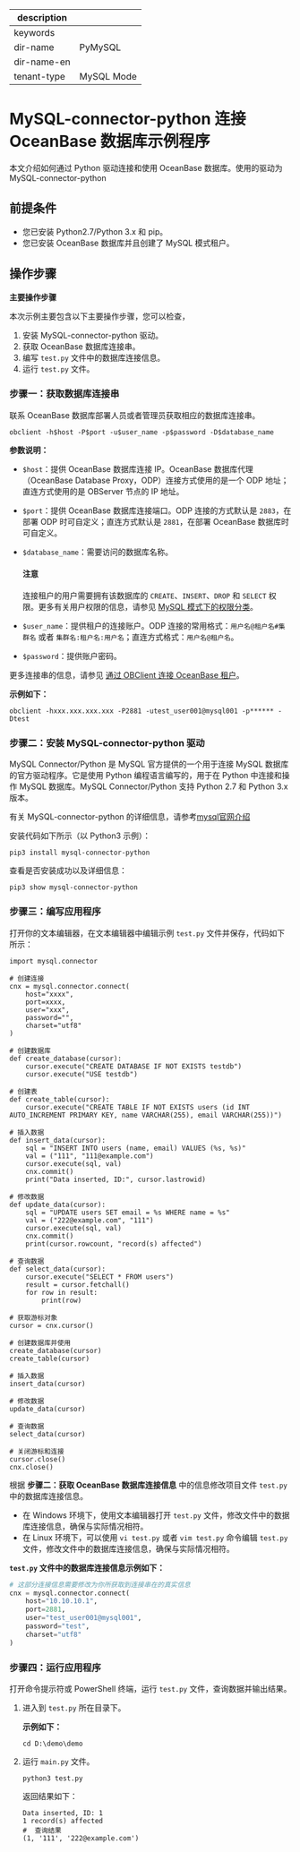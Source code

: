 |description||
|---|---|
|keywords||
|dir-name|PyMySQL|
|dir-name-en||
|tenant-type|MySQL Mode|

# MySQL-connector-python 连接 OceanBase 数据库示例程序

本文介绍如何通过 Python 驱动连接和使用 OceanBase 数据库。使用的驱动为MySQL-connector-python

## 前提条件

* 您已安装 Python2.7/Python 3.x 和 pip。
* 您已安装 OceanBase 数据库并且创建了 MySQL 模式租户。

## 操作步骤

**主要操作步骤**

本次示例主要包含以下主要操作步骤，您可以检查，

1. 安装 MySQL-connector-python 驱动。
2. 获取 OceanBase 数据库连接串。
3. 编写 `test.py` 文件中的数据库连接信息。
5. 运行 `test.py` 文件。

### 步骤一：获取数据库连接串

联系 OceanBase 数据库部署人员或者管理员获取相应的数据库连接串。

```
obclient -h$host -P$port -u$user_name -p$password -D$database_name
```

**参数说明：**

* `$host`：提供 OceanBase 数据库连接 IP。OceanBase 数据库代理（OceanBase Database Proxy，ODP）连接方式使用的是一个 ODP 地址；直连方式使用的是 OBServer 节点的 IP 地址。
* `$port`：提供 OceanBase 数据库连接端口。ODP 连接的方式默认是 `2883`，在部署 ODP 时可自定义；直连方式默认是 `2881`，在部署 OceanBase 数据库时可自定义。
* `$database_name`：需要访问的数据库名称。

    <main id="notice" type='notice'>
        <h4>注意</h4>
        <p>连接租户的用户需要拥有该数据库的 <code>CREATE</code>、<code>INSERT</code>、<code>DROP</code> 和 <code>SELECT</code> 权限。更多有关用户权限的信息，请参见 <a href="../../../../600.manage/500.security-and-permissions/300.access-control/200.user-and-permission/200.permission-of-mysql-mode/100.permission-classification-of-mysql.md">MySQL 模式下的权限分类</a>。</p>
    </main>

* `$user_name`：提供租户的连接账户。ODP 连接的常用格式：`用户名@租户名#集群名` 或者 `集群名:租户名:用户名`；直连方式格式：`用户名@租户名`。
* `$password`：提供账户密码。

更多连接串的信息，请参见 [通过 OBClient 连接 OceanBase 租户](../../100.connect-to-oceanbase-database-of-mysql-mode/300.connect-to-an-oceanbase-tenant-by-using-obclient-of-mysql-mode.md)。

**示例如下：**

```shell
obclient -hxxx.xxx.xxx.xxx -P2881 -utest_user001@mysql001 -p****** -Dtest
```

### 步骤二：安装 MySQL-connector-python 驱动

MySQL Connector/Python 是 MySQL 官方提供的一个用于连接 MySQL 数据库的官方驱动程序。它是使用 Python 编程语言编写的，用于在 Python 中连接和操作 MySQL 数据库。MySQL Connector/Python 支持 Python 2.7 和 Python 3.x 版本。

有关 MySQL-connector-python 的详细信息，请参考[mysql官网介绍](https://dev.mysql.com/doc/connector-python/en/connector-python-introduction.html)

安装代码如下所示（以 Python3 示例）：

```
pip3 install mysql-connector-python
```

查看是否安装成功以及详细信息：

```
pip3 show mysql-connector-python
```

### 步骤三：编写应用程序

打开你的文本编辑器，在文本编辑器中编辑示例 `test.py` 文件并保存，代码如下所示：

```
import mysql.connector

# 创建连接
cnx = mysql.connector.connect(
    host="xxxx",  
    port=xxxx,
    user="xxx",
    password="",
    charset="utf8"
)

# 创建数据库
def create_database(cursor):
    cursor.execute("CREATE DATABASE IF NOT EXISTS testdb")
    cursor.execute("USE testdb")

# 创建表
def create_table(cursor):
    cursor.execute("CREATE TABLE IF NOT EXISTS users (id INT AUTO_INCREMENT PRIMARY KEY, name VARCHAR(255), email VARCHAR(255))")

# 插入数据
def insert_data(cursor):
    sql = "INSERT INTO users (name, email) VALUES (%s, %s)"
    val = ("111", "111@example.com")
    cursor.execute(sql, val)
    cnx.commit()
    print("Data inserted, ID:", cursor.lastrowid)

# 修改数据
def update_data(cursor):
    sql = "UPDATE users SET email = %s WHERE name = %s"
    val = ("222@example.com", "111")
    cursor.execute(sql, val)
    cnx.commit()
    print(cursor.rowcount, "record(s) affected")

# 查询数据
def select_data(cursor):
    cursor.execute("SELECT * FROM users")
    result = cursor.fetchall()
    for row in result:
        print(row)

# 获取游标对象
cursor = cnx.cursor()

# 创建数据库并使用
create_database(cursor)
create_table(cursor)

# 插入数据
insert_data(cursor)

# 修改数据
update_data(cursor)

# 查询数据
select_data(cursor)

# 关闭游标和连接
cursor.close()
cnx.close()
```

根据 **步骤二：获取 OceanBase 数据库连接信息** 中的信息修改项目文件 `test.py` 中的数据库连接信息。

* 在 Windows 环境下，使用文本编辑器打开 `test.py` 文件，修改文件中的数据库连接信息，确保与实际情况相符。
* 在 Linux 环境下，可以使用 `vi test.py` 或者 `vim test.py` 命令编辑 `test.py` 文件，修改文件中的数据库连接信息，确保与实际情况相符。

**`test.py` 文件中的数据库连接信息示例如下：**

```python
# 这部分连接信息需要修改为你所获取到连接串在的真实信息
cnx = mysql.connector.connect(
    host="10.10.10.1",  
    port=2881,
    user="test_user001@mysql001",
    password="test",
    charset="utf8"
)
```

### 步骤四：运行应用程序

打开命令提示符或 PowerShell 终端，运行 `test.py` 文件，查询数据并输出结果。

1. 进入到 `test.py` 所在目录下。

    **示例如下：**

    ```shell
    cd D:\demo\demo
    ```

2. 运行 `main.py` 文件。

   ```shell
   python3 test.py
   ```

   返回结果如下：

   ```shell
   Data inserted, ID: 1
   1 record(s) affected
   #  查询结果
   (1, '111', '222@example.com')
   ```
